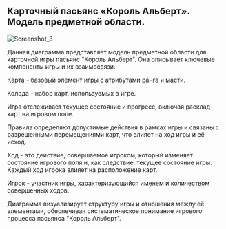 ## Карточный пасьянс «Король Альберт». Модель предметной области.


![Screenshot_3](https://github.com/kalashnikovqq/solitaireKingAlbert/assets/100009366/1e053aec-f967-4fa7-9da3-1444ae8ac919)

Данная диаграмма представляет модель предметной области для карточной игры пасьянс "Король Альберт". Она описывает ключевые компоненты игры и их взаимосвязи.

Карта - базовый элемент игры с атрибутами ранга и масти.

Колода - набор карт, используемых в игре. 

Игра отслеживает текущее состояние и прогресс, включая расклад карт на игровом поле.

Правила определяют допустимые действия в рамках игры и связаны с разрешенными перемещениями карт, что влияет на ход игры и её исход.

Ход - это действие, совершаемое игроком, который изменяет состояние игрового поля и, как следствие, текущее состояние игры. Каждый ход игрока влияет на расположение карт.

Игрок - участник игры, характеризующийся именем и количеством совершенных ходов.

Диаграмма визуализирует структуру игры и отношения между её элементами, обеспечивая систематическое понимание игрового процесса пасьянса "Король Альберт".
